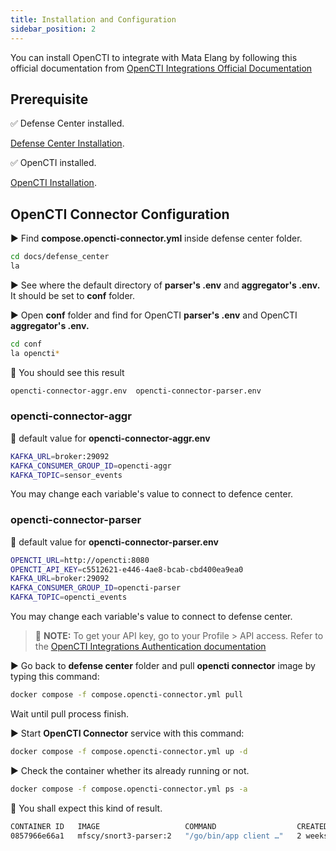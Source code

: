 ```yaml
---
title: Installation and Configuration
sidebar_position: 2
---
```


You can install OpenCTI to integrate with Mata Elang by following this official documentation from [OpenCTI Integrations Official Documentation](https://github.com/mata-elang-stable/opencti-connector)

## Prerequisite

:white_check_mark: Defense Center installed.

[Defense Center Installation](../../Installation-and-Configuration/Defense-Center-Installation.md).

:white_check_mark: OpenCTI installed.

[OpenCTI Installation](https://docs.opencti.io/latest/deployment/installation/).


## OpenCTI Connector Configuration

▶️ Find **compose.opencti-connector.yml** inside defense center folder.

```bash
cd docs/defense_center
la
```

▶️ See where the default directory of **parser's .env** and **aggregator's .env.** It should be set to **conf** folder.

▶️ Open **conf** folder and find for OpenCTI **parser's .env** and OpenCTI **aggregator's .env.**

```bash
cd conf
la opencti*
```

:key: You should see this result

```bash
opencti-connector-aggr.env  opencti-connector-parser.env
```

### opencti-connector-aggr

:key: default value for **opencti-connector-aggr.env**

```bash
KAFKA_URL=broker:29092
KAFKA_CONSUMER_GROUP_ID=opencti-aggr
KAFKA_TOPIC=sensor_events
```

You may change each variable's value to connect to defence center.

### opencti-connector-parser

:key: default value for **opencti-connector-parser.env**

```bash
OPENCTI_URL=http://opencti:8080
OPENCTI_API_KEY=c5512621-e446-4ae8-bcab-cbd400ea9ea0
KAFKA_URL=broker:29092
KAFKA_CONSUMER_GROUP_ID=opencti-parser
KAFKA_TOPIC=opencti_events
```

You may change each variable's value to connect to defense center.

> :key:  **NOTE:** To get your API key, go to your Profile > API access. Refer to the [OpenCTI Integrations Authentication documentation](https://docs.opencti.io/latest/deployment/integrations/#authentication)

▶️ Go back to **defense center** folder and pull **opencti connector** image by typing this command:

```bash
docker compose -f compose.opencti-connector.yml pull
```

Wait until pull process finish.

▶️ Start **OpenCTI Connector**  service with this command:

```bash
docker compose -f compose.opencti-connector.yml up -d
```

▶️ Check the container whether its already running or not.

```bash
docker compose -f compose.opencti-connector.yml ps -a
```

:key: You shall expect this kind of result.

```bash
CONTAINER ID   IMAGE                   COMMAND                  CREATED       STATUS          PORTS   NAMES
0857966e66a1   mfscy/snort3-parser:2   "/go/bin/app client …"   2 weeks ago   Up 14 minutes           me2-deploy-sensor-parser-1
```
